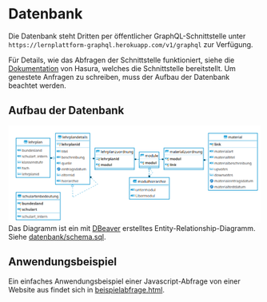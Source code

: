 # Datenbank

Die Datenbank steht Dritten per öffentlicher GraphQL-Schnittstelle unter `https://lernplattform-graphql.herokuapp.com/v1/graphql` zur Verfügung.

Für Details, wie das Abfragen der Schnittstelle funktioniert, siehe die [Dokumentation](https://hasura.io/docs/1.0/graphql/manual/queries/simple-object-queries.html) von Hasura, welches die Schnittstelle bereitstellt. Um genestete Anfragen zu schreiben, muss der Aufbau der Datenbank beachtet werden.

## Aufbau der Datenbank

![Aufbau der Datenbank](../bilder/er-diagramm-dbeaver.png)
Das Diagramm ist ein mit [DBeaver](https://dbeaver.io/) erstelltes Entity-Relationship-Diagramm. Siehe [datenbank/schema.sql](datenbank/schema.sql).

## Anwendungsbeispiel

Ein einfaches Anwendungsbeispiel einer Javascript-Abfrage von einer Website aus findet sich in [beispielabfrage.html](beispielabfrage.html).
